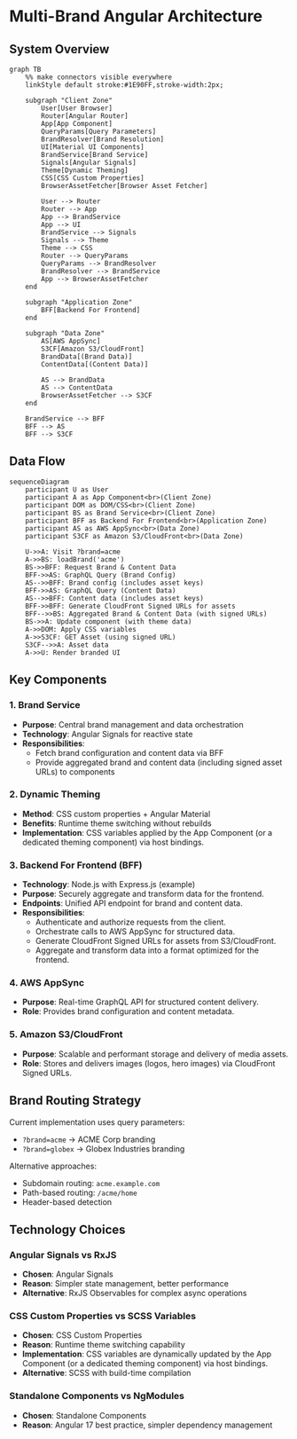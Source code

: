 # Multi-Brand Angular Architecture

## System Overview

```mermaid
graph TB
    %% make connectors visible everywhere
    linkStyle default stroke:#1E90FF,stroke-width:2px;

    subgraph "Client Zone"
        User[User Browser]
        Router[Angular Router]
        App[App Component]
        QueryParams[Query Parameters]
        BrandResolver[Brand Resolution]
        UI[Material UI Components]
        BrandService[Brand Service]
        Signals[Angular Signals]
        Theme[Dynamic Theming]
        CSS[CSS Custom Properties]
        BrowserAssetFetcher[Browser Asset Fetcher]

        User --> Router
        Router --> App
        App --> BrandService
        App --> UI
        BrandService --> Signals
        Signals --> Theme
        Theme --> CSS
        Router --> QueryParams
        QueryParams --> BrandResolver
        BrandResolver --> BrandService
        App --> BrowserAssetFetcher
    end

    subgraph "Application Zone"
        BFF[Backend For Frontend]
    end

    subgraph "Data Zone"
        AS[AWS AppSync]
        S3CF[Amazon S3/CloudFront]
        BrandData[(Brand Data)]
        ContentData[(Content Data)]

        AS --> BrandData
        AS --> ContentData
        BrowserAssetFetcher --> S3CF
    end

    BrandService --> BFF
    BFF --> AS
    BFF --> S3CF
```

## Data Flow

```mermaid
sequenceDiagram
    participant U as User
    participant A as App Component<br>(Client Zone)
    participant DOM as DOM/CSS<br>(Client Zone)
    participant BS as Brand Service<br>(Client Zone)
    participant BFF as Backend For Frontend<br>(Application Zone)
    participant AS as AWS AppSync<br>(Data Zone)
    participant S3CF as Amazon S3/CloudFront<br>(Data Zone)
    
    U->>A: Visit ?brand=acme
    A->>BS: loadBrand('acme')
    BS->>BFF: Request Brand & Content Data
    BFF->>AS: GraphQL Query (Brand Config)
    AS-->>BFF: Brand config (includes asset keys)
    BFF->>AS: GraphQL Query (Content Data)
    AS-->>BFF: Content data (includes asset keys)
    BFF->>BFF: Generate CloudFront Signed URLs for assets
    BFF-->>BS: Aggregated Brand & Content Data (with signed URLs)
    BS->>A: Update component (with theme data)
    A->>DOM: Apply CSS variables
    A->>S3CF: GET Asset (using signed URL)
    S3CF-->>A: Asset data
    A->>U: Render branded UI
```

## Key Components

### 1. Brand Service
- **Purpose**: Central brand management and data orchestration
- **Technology**: Angular Signals for reactive state
- **Responsibilities**:
  - Fetch brand configuration and content data via BFF
  - Provide aggregated brand and content data (including signed asset URLs) to components

### 2. Dynamic Theming
- **Method**: CSS custom properties + Angular Material
- **Benefits**: Runtime theme switching without rebuilds
- **Implementation**: CSS variables applied by the App Component (or a dedicated theming component) via host bindings.

### 3. Backend For Frontend (BFF)
- **Technology**: Node.js with Express.js (example)
- **Purpose**: Securely aggregate and transform data for the frontend.
- **Endpoints**: Unified API endpoint for brand and content data.
- **Responsibilities**:
  - Authenticate and authorize requests from the client.
  - Orchestrate calls to AWS AppSync for structured data.
  - Generate CloudFront Signed URLs for assets from S3/CloudFront.
  - Aggregate and transform data into a format optimized for the frontend.

### 4. AWS AppSync
- **Purpose**: Real-time GraphQL API for structured content delivery.
- **Role**: Provides brand configuration and content metadata.

### 5. Amazon S3/CloudFront
- **Purpose**: Scalable and performant storage and delivery of media assets.
- **Role**: Stores and delivers images (logos, hero images) via CloudFront Signed URLs.

## Brand Routing Strategy

Current implementation uses query parameters:
- `?brand=acme` → ACME Corp branding
- `?brand=globex` → Globex Industries branding

Alternative approaches:
- Subdomain routing: `acme.example.com`
- Path-based routing: `/acme/home`
- Header-based detection

## Technology Choices

### Angular Signals vs RxJS
- **Chosen**: Angular Signals
- **Reason**: Simpler state management, better performance
- **Alternative**: RxJS Observables for complex async operations

### CSS Custom Properties vs SCSS Variables
- **Chosen**: CSS Custom Properties
- **Reason**: Runtime theme switching capability
- **Implementation**: CSS variables are dynamically updated by the App Component (or a dedicated theming component) via host bindings.
- **Alternative**: SCSS with build-time compilation

### Standalone Components vs NgModules
- **Chosen**: Standalone Components
- **Reason**: Angular 17 best practice, simpler dependency management